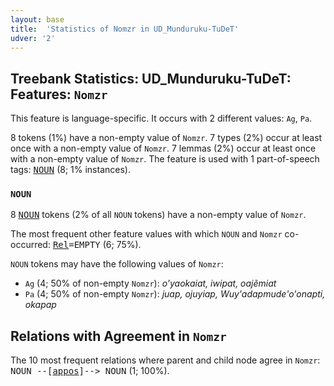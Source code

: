 ```yaml
---
layout: base
title:  'Statistics of Nomzr in UD_Munduruku-TuDeT'
udver: '2'
---
```


## Treebank Statistics: UD_Munduruku-TuDeT: Features: `Nomzr`

This feature is language-specific.
It occurs with 2 different values: `Ag`, `Pa`.

8 tokens (1%) have a non-empty value of `Nomzr`.
7 types (2%) occur at least once with a non-empty value of `Nomzr`.
7 lemmas (2%) occur at least once with a non-empty value of `Nomzr`.
The feature is used with 1 part-of-speech tags: <tt><a href="myu_tudet-pos-NOUN.html">NOUN</a></tt> (8; 1% instances).

### `NOUN`

8 <tt><a href="myu_tudet-pos-NOUN.html">NOUN</a></tt> tokens (2% of all `NOUN` tokens) have a non-empty value of `Nomzr`.

The most frequent other feature values with which `NOUN` and `Nomzr` co-occurred: <tt><a href="myu_tudet-feat-Rel.html">Rel</a></tt><tt>=EMPTY</tt> (6; 75%).

`NOUN` tokens may have the following values of `Nomzr`:

* `Ag` (4; 50% of non-empty `Nomzr`): <em>o'yaokaiat, iwipat, oajẽmiat</em>
* `Pa` (4; 50% of non-empty `Nomzr`): <em>juap, ojuyiap, Wuy'adapmude'o'onapti, okapap</em>

## Relations with Agreement in `Nomzr`

The 10 most frequent relations where parent and child node agree in `Nomzr`:
<tt>NOUN --[<tt><a href="myu_tudet-dep-appos.html">appos</a></tt>]--> NOUN</tt> (1; 100%).

